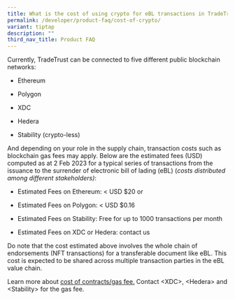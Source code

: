 ```yaml
---
title: What is the cost of using crypto for eBL transactions in TradeTrust?
permalink: /developer/product-faq/cost-of-crypto/
variant: tiptap
description: ""
third_nav_title: Product FAQ
---
```

<p>Currently, TradeTrust can be connected to five different public blockchain
networks:</p>
<ul data-tight="true" class="tight">
<li>
<p>Ethereum</p>
</li>
<li>
<p>P﻿olygon</p>
</li>
<li>
<p>XDC</p>
</li>
<li>
<p>Hedera</p>
</li>
<li>
<p>Stability (crypto-less)</p>
</li>
</ul>
<p>And depending on your role in the supply chain, transaction costs such
as blockchain gas fees may apply. Below are the estimated fees (USD) computed
as at 2 Feb 2023 for a typical series of transactions from the issuance
to the surrender of electronic bill of lading (eBL) (<em>costs distributed among different stakeholders)</em>:</p>
<ul data-tight="true" class="tight">
<li>
<p>Estimated Fees on Ethereum: &lt; USD $20 or</p>
</li>
<li>
<p>Estimated Fees on Polygon: &lt; USD $0.16</p>
</li>
<li>
<p>Estimated Fees on Stability: Free for up to 1000 transactions per month</p>
</li>
<li>
<p>Estimated Fees on XDC or Hedera: contact us</p>
</li>
</ul>
<p>Do note that the cost estimated above involves the whole chain of endorsements
(NFT transactions) for a transferable document like eBL. This cost is expected
to be shared across multiple transaction parties in the eBL value chain.</p>
<p>Learn more about <a href="https://docs.tradetrust.io/docs/topics/introduction/estimated-cost-for-transactions/" rel="noopener noreferrer nofollow" target="_blank">cost of contracts/gas fee.</a> Contact
&lt;XDC&gt;, &lt;Hedera&gt; and &lt;Stability&gt; for the gas fee.</p>
<p></p>